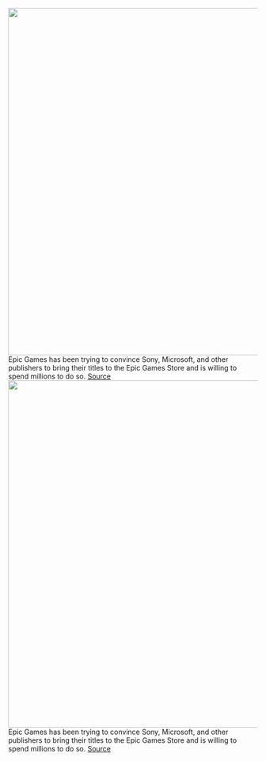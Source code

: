 <img src='https://cdn.vox-cdn.com/thumbor/byQLJTeHW0L3Xxou_55CuJ46ISU=/0x0:2040x1360/1200x800/filters:focal(857x517:1183x843)/cdn.vox-cdn.com/uploads/chorus_image/image/69269085/acastro_20200818_1777_epicApple_0002.0.0.jpg' width='700px' /><br/>
Epic Games has been trying to convince Sony, Microsoft, and other publishers to bring their titles to the Epic Games Store and is willing to spend millions to do so.
<a href='https://www.theverge.com/2021/5/11/22424596/epic-games-store-sony-playstation-pc-games-steam-competition'> Source <a/><img src='https://cdn.vox-cdn.com/thumbor/byQLJTeHW0L3Xxou_55CuJ46ISU=/0x0:2040x1360/1200x800/filters:focal(857x517:1183x843)/cdn.vox-cdn.com/uploads/chorus_image/image/69269085/acastro_20200818_1777_epicApple_0002.0.0.jpg' width='700px' /><br/>
Epic Games has been trying to convince Sony, Microsoft, and other publishers to bring their titles to the Epic Games Store and is willing to spend millions to do so.
<a href='https://www.theverge.com/2021/5/11/22424596/epic-games-store-sony-playstation-pc-games-steam-competition'> Source <a/>